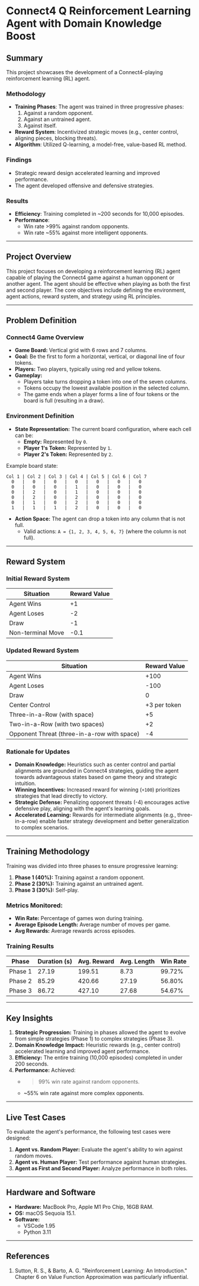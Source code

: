 # Connect4 Q Reinforcement Learning Agent with Domain Knowledge Boost


## Summary
This project showcases the development of a Connect4-playing reinforcement learning (RL) agent. 
### Methodology
- **Training Phases**: The agent was trained in three progressive phases:
  1. Against a random opponent.
  2. Against an untrained agent.
  3. Against itself.
- **Reward System**: Incentivized strategic moves (e.g., center control, aligning pieces, blocking threats).
- **Algorithm**: Utilized Q-learning, a model-free, value-based RL method.

### Findings
- Strategic reward design accelerated learning and improved performance.
- The agent developed offensive and defensive strategies.

### Results
- **Efficiency**: Training completed in ~200 seconds for 10,000 episodes.
- **Performance**:
  - Win rate >99% against random opponents.
  - Win rate ~55% against more intelligent opponents.

---

## Project Overview

This project focuses on developing a reinforcement learning (RL) agent capable of playing the Connect4 game against a human opponent or another agent. The agent should be effective when playing as both the first and second player. The core objectives include defining the environment, agent actions, reward system, and strategy using RL principles.

---

## Problem Definition

### Connect4 Game Overview

- **Game Board:** Vertical grid with 6 rows and 7 columns.
- **Goal:** Be the first to form a horizontal, vertical, or diagonal line of four tokens.
- **Players:** Two players, typically using red and yellow tokens.
- **Gameplay:**
  - Players take turns dropping a token into one of the seven columns.
  - Tokens occupy the lowest available position in the selected column.
  - The game ends when a player forms a line of four tokens or the board is full (resulting in a draw).

### Environment Definition

- **State Representation:** The current board configuration, where each cell can be:
  - **Empty:** Represented by `0`.
  - **Player 1's Token:** Represented by `1`.
  - **Player 2's Token:** Represented by `2`.

Example board state:

```
Col 1 | Col 2 | Col 3 | Col 4 | Col 5 | Col 6 | Col 7
  0   |   0   |   0   |   0   |   0   |   0   |   0  
  0   |   0   |   0   |   1   |   0   |   0   |   0  
  0   |   2   |   0   |   1   |   0   |   0   |   0  
  0   |   2   |   0   |   2   |   0   |   0   |   0  
  0   |   1   |   0   |   2   |   0   |   0   |   0  
  1   |   1   |   1   |   2   |   0   |   0   |   0  
```

- **Action Space:** The agent can drop a token into any column that is not full.
  - Valid actions: `A = {1, 2, 3, 4, 5, 6, 7}` (where the column is not full).

---

## Reward System

### Initial Reward System

| Situation                | Reward Value |
|--------------------------|--------------|
| Agent Wins              | +1           |
| Agent Loses             | -2           |
| Draw                    | -1           |
| Non-terminal Move       | -0.1         |

### Updated Reward System

| Situation                | Reward Value |
|--------------------------|--------------|
| Agent Wins              | +100         |
| Agent Loses             | -100         |
| Draw                    | 0            |
| Center Control          | +3 per token |
| Three-in-a-Row (with space) | +5         |
| Two-in-a-Row (with two spaces) | +2     |
| Opponent Threat (three-in-a-row with space) | -4 |

### Rationale for Updates

- **Domain Knowledge:** Heuristics such as center control and partial alignments are grounded in Connect4 strategies, guiding the agent towards advantageous states based on game theory and strategic intuition.
- **Winning Incentives:** Increased reward for winning (`+100`) prioritizes strategies that lead directly to victory.
- **Strategic Defense:** Penalizing opponent threats (-4) encourages active defensive play, aligning with the agent's learning goals.
- **Accelerated Learning:** Rewards for intermediate alignments (e.g., three-in-a-row) enable faster strategy development and better generalization to complex scenarios.

---

## Training Methodology

Training was divided into three phases to ensure progressive learning:

1. **Phase 1 (40%):** Training against a random opponent.
2. **Phase 2 (30%):** Training against an untrained agent.
3. **Phase 3 (30%):** Self-play.

### Metrics Monitored:

- **Win Rate:** Percentage of games won during training.
- **Average Episode Length:** Average number of moves per game.
- **Avg Rewards:** Average rewards across episodes.

### Training Results

| Phase       | Duration (s) | Avg. Reward | Avg. Length | Win Rate |
|-------------|--------------|-------------|-------------|----------|
| Phase 1     | 27.19        | 199.51      | 8.73        | 99.72%   |
| Phase 2     | 85.29        | 420.66      | 27.19       | 56.80%   |
| Phase 3     | 86.72        | 427.10      | 27.68       | 54.67%   |

---

## Key Insights

1. **Strategic Progression:** Training in phases allowed the agent to evolve from simple strategies (Phase 1) to complex strategies (Phase 3).
2. **Domain Knowledge Impact:** Heuristic rewards (e.g., center control) accelerated learning and improved agent performance.
3. **Efficiency:** The entire training (10,000 episodes) completed in under 200 seconds.
4. **Performance:** Achieved:
   - >99% win rate against random opponents.
   - ~55% win rate against more complex opponents.

---

## Live Test Cases

To evaluate the agent's performance, the following test cases were designed:

1. **Agent vs. Random Player:** Evaluate the agent's ability to win against random moves. 
2. **Agent vs. Human Player:** Test performance against human strategies. 
3. **Agent as First and Second Player:** Analyze performance in both roles.

---
## Hardware and Software

- **Hardware:** MacBook Pro, Apple M1 Pro Chip, 16GB RAM.
- **OS:** macOS Sequoia 15.1.
- **Software:**
  - VSCode 1.95
  - Python 3.11


---

## References
1. Sutton, R. S., & Barto, A. G. "Reinforcement Learning: An Introduction." Chapter 6 on Value Function Approximation was particularly influential.


